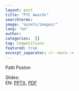 ```yaml
---
layout: post
title: "FTC Awards"
searchterms:
image: "assets/images/"
lang: "en"
author:
categories:  []
tag: Competitions
featured: true
excerpt_separator: <!--more-->
---
```


Patti Poston<br>

Slides:<br>
 EN: <a href="/translations/en-us/Competitions/Awards.pptx">PPTX</a>,
 <a href="/translations/en-us/Competitions/Awards.pdf">PDF</a><br>
